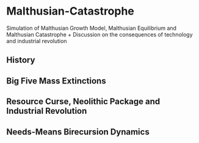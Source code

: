 # Malthusian-Catastrophe
Simulation of Malthusian Growth Model,  Malthusian Equilibrium and Malthusian Catastrophe + Discussion on the consequences of technology and industrial revolution
## History

## Big Five Mass Extinctions

## Resource Curse, Neolithic Package and Industrial Revolution

## Needs-Means Birecursion Dynamics


